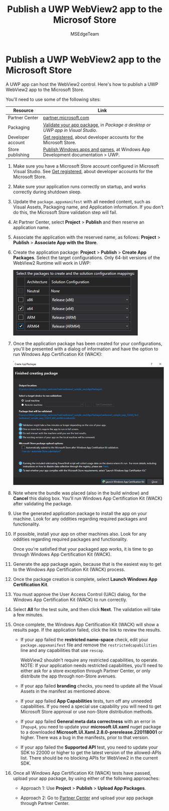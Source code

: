 ﻿---
title: Publish a UWP WebView2 app to the Microsof Store
description: How to publish a UWP WebView2 app to the Microsoft Store.
author: MSEdgeTeam
ms.author: msedgedevrel
ms.topic: conceptual
ms.prod: microsoft-edge
ms.technology: webview
ms.date: 04/18/2022
---
# Publish a UWP WebView2 app to the Microsoft Store

A UWP app can host the WebView2 control.  Here's how to publish a UWP WebView2 app to the Microsoft Store.

You'll need to use some of the following sites:

| Resource | Link |
|---|---|
| Partner Center | [partner.microsoft.com](https://partner.microsoft.com) |
| Packaging | [Validate your app package](/windows/msix/package/packaging-uwp-apps#validate-your-app-package), in _Package a desktop or UWP app in Visual Studio_. |
| Developer account | [Get registered](https://developer.microsoft.com/microsoft-store/register/), about developer accounts for the Microsoft Store. |
| Store publishing | [Publish Windows apps and games](/windows/uwp/publish/), at Windows App Development documentation > UWP. |


1. Make sure you have a Microsoft Store account configured in Microsoft Visual Studio.  See [Get registered](https://developer.microsoft.com/microsoft-store/register/), about developer accounts for the Microsoft Store.

1. Make sure your application runs correctly on startup, and works correctly during shutdown sleep.

1. Update the `package.appxmanifest` with all needed content, such as Visual Assets, Packaging name, and Application information.  If you don't do this, the Microsoft Store validation step will fail.

1. At Partner Center, select **Project** > **Publish** and then reserve an application name.

1. Associate the application with the reserved name, as follows: **Project** > **Publish** > **Associate App with the Store**.

1. Create the application package: **Project** > **Publish** > **Create App Packages**.  Select the target configurations.  Only 64-bit versions of the WebView2 Runtime will work in UWP:

   ![Package Selection](publish-uwp-app-store-images/package-selection.png)

1. Once the application package has been created for your configurations, you'll be presented with a dialog of information and have the option to run Windows App Certification Kit (WACK):

   ![Windows App Certification Kit](publish-uwp-app-store-images/win-app-cert-kit.png)

1. Note where the bundle was placed (also in the build window) and **Cancel** this dialog box.  You'll run Windows App Certification Kit (WACK) after validating the package.

1. Use the generated application package to install the app on your machine.  Look for any oddities regarding required packages and functionality.

1. If possible, install your app on other machines also.  Look for any oddities regarding required packages and functionality.

   Once you're satisfied that your packaged app works, it is time to go through Windows App Certification Kit (WACK).

1. Generate the app package again, because that is the easiest way to get to the Windows App Certification Kit (WACK) process.

1. Once the package creation is complete, select **Launch Windows App Certification Kit**.

1. You must approve the User Access Control (UAC) dialog, for the Windows App Certification Kit (WACK) to run correctly.

1. Select **All** for the test suite, and then click **Next**.  The validation will take a few minutes.

1. Once complete, the Windows App Certification Kit (WACK) will show a results page.  If the application failed, click the link to review the results.

   *  If your app failed the **restricted name-space** check, edit your `package.appxmanifest` file and remove the `restrictedcapabilities` line and any capabilities that use `rescap`.

      WebView2 shouldn't require any restricted capabilities, to operate.  NOTE: If your application needs restricted capabilities, you'll need to either ask for a store exception through Partner Center, or only distribute the app through non-Store avenues.

   *  If your app failed **branding** checks, you need to update all the Visual Assets in the manifest as mentioned above.

   *  If your app failed **App Capabilities** tests, turn off any unneeded capabilities.  If you need a special use capability you will need to get Microsoft Store approval or use non-Store distribution methods.

   *  If your app failed **General meta data correctness** with an error in `IPopup4`, you need to update your **microsoft.UI.xaml** nuget package to a downloaded **Microsoft.UI.Xaml.2.8.0-prerelease.220118001** or higher.  There was a bug in the manifests, prior to that version.

   *  If your app failed the **Supported API** test, you need to update your SDK to 22000 or higher to get the latest version of the allowed-APIs list.  There should be no blocking APIs for WebView2 in the current SDK.

1. Once all Windows App Certification Kit (WACK) tests have passed, upload your app package, by using either of the following approaches:

   *  Approach 1: Use **Project** > **Publish** > **Upload App Packages**.

   *  Approach 2: Go to [Partner Center](https://partner.microsoft.com/) and upload your app package through Partner Center. 
